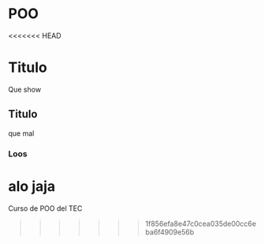 # POO
<<<<<<< HEAD

# Titulo

Que show

## Titulo

que mal

### Loos

alo jaja
=======
Curso de POO del TEC
>>>>>>> 1f856efa8e47c0cea035de00cc6eba6f4909e56b
